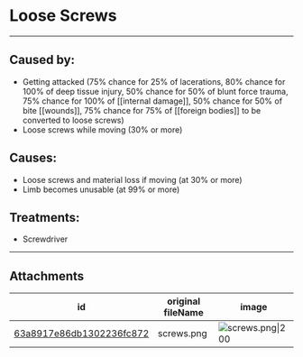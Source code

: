 # Loose Screws

 

---

## Caused by:

- Getting attacked (75% chance for 25% of lacerations, 80% chance for 100% of deep tissue injury, 50% chance for 50% of blunt force trauma, 75% chance for 100% of [[internal damage]], 50% chance for 50% of bite [[wounds]], 75% chance for 75% of [[foreign bodies]] to be converted to loose screws)
- Loose screws while moving (30% or more)

## Causes:

- Loose screws and material loss if moving (at 30% or more)
- Limb becomes unusable (at 99% or more) 

## Treatments:

- Screwdriver

---

## Attachments

id | original fileName | image
---|---|---
[63a8917e86db1302236fc872](63a8917e86db1302236fc872.png) | screws.png | ![screws.png\|200](63a8917e86db1302236fc872.png)